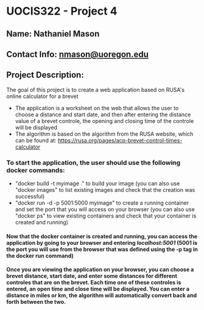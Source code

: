 # UOCIS322 - Project 4 #

## Name: Nathaniel Mason

## Contact Info: nmason@uoregon.edu

## Project Description:
The goal of this project is to create a web application based on RUSA's online calculator for a brevet
* The application is a worksheet on the web that allows the user to choose a distance and start date, and then after entering the distance value of a brevet controle, the opening and closing time of the controle will be displayed
* The algorithm is based on the algorithm from the RUSA website, which can be found at: https://rusa.org/pages/acp-brevet-control-times-calculator

### To start the application, the user should use the following docker commands:
* "docker build -t myimage ." to build your image (you can also use "docker images" to list existing images and check that the creation was successful)
* "docker run -d -p 5001:5000 myimage" to create a running container and set the port that you will access on your browser (you can also use "docker ps" to view existing containers and check that your container is created and running)
#### Now that the docker container is created and running, you can access the application by going to your browser and entering ***localhost:5001*** (5001 is the port you will use from the browser that was defined using the -p tag in the docker run command)
#### Once you are viewing the application on your browser, you can choose a brevet distance, start date, and enter some distances for different controles that are on the brevet. Each time one of these controles is entered, an open time and close time will be displayed. You can enter a distance in miles or km, the algorithm will automatically convert back and forth between the two.


